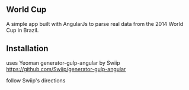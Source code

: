 ## World Cup

A simple app built with AngularJs to parse real data from the 2014 World Cup in Brazil.

## Installation

uses Yeoman generator-gulp-angular by Swiip https://github.com/Swiip/generator-gulp-angular

follow Swiip's directions